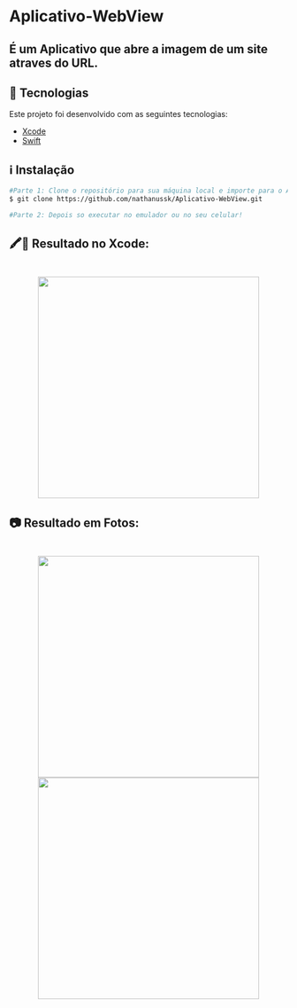# Aplicativo-WebView

## É um Aplicativo que abre a imagem de um site atraves do URL.

## :rocket: Tecnologias

Este projeto foi desenvolvido com as seguintes tecnologias:

- [Xcode](https://developer.apple.com/xcode/)
- [Swift](https://developer.apple.com/swift/)

## :information_source: Instalação

```bash
#Parte 1: Clone o repositório para sua máquina local e importe para o Android Studio,
$ git clone https://github.com/nathanussk/Aplicativo-WebView.git

#Parte 2: Depois so executar no emulador ou no seu celular!

```
## 🖍📐 Resultado no Xcode:

<h1 align="center">

<img src="https://user-images.githubusercontent.com/53570115/137758076-49e4c690-1f30-4912-b2bf-6e38330970fa.png"
    height="400">

</h1>

## 📷 Resultado em Fotos:

<h1 align="center">

<img src="https://user-images.githubusercontent.com/53570115/137758047-cebef951-0148-4c59-9d68-c90d8d394011.png"
    height="400">
<img src="https://user-images.githubusercontent.com/53570115/137758059-7c5adb22-99d4-4864-bcea-5e0f945eb876.png"
    height="400">

</h1>
